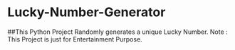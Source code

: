 # Lucky-Number-Generator
##This Python Project Randomly generates a unique Lucky Number.
Note : This Project is just for Entertainment Purpose.
